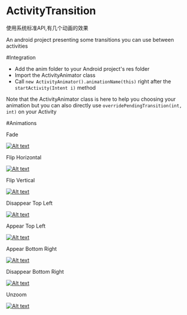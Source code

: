ActivityTransition
==================
使用系统标准API,有几个动画的效果


An android project presenting some transitions you can use between activities

#Integration

* Add the anim folder to your Android project's res folder
* Import the ActivityAnimator class
* Call `new ActivityAnimator().animationName(this)` right after the `startActivity(Intent i)` method

Note that the ActivityAnimator class is here to help you choosing your animation but you can also directly use `overridePendingTransition(int, int)` on your Activity

#Animations

Fade

[![Alt text](http://philbert.mobi/img/fade.jpg)](http://philbert.mobi/gif/fade.gif)

Flip Horizontal

[![Alt text](http://philbert.mobi/img/flip-horizontal.jpg)](http://philbert.mobi/gif/flip-horizontal.gif)

Flip Vertical

[![Alt text](http://philbert.mobi/img/flip-vertical.jpg)](http://philbert.mobi/gif/flip-vertical.gif)

Disappear Top Left

[![Alt text](http://philbert.mobi/img/disappear_top_left.jpg)](http://philbert.mobi/gif/disappear_top_left.gif)

Appear Top Left

[![Alt text](http://philbert.mobi/img/appear_top_left.jpg)](http://philbert.mobi/gif/appear_top_left.gif)

Appear Bottom Right

[![Alt text](http://philbert.mobi/img/appear_bottom_right.jpg)](http://philbert.mobi/gif/appear_bottom_right.gif)

Disappear Bottom Right

[![Alt text](http://philbert.mobi/img/disappear_bottom_right.jpg)](http://philbert.mobi/gif/disappear_bottom_right.gif)

Unzoom

[![Alt text](http://philbert.mobi/img/zoom.jpg)](http://philbert.mobi/gif/zoom.gif)
